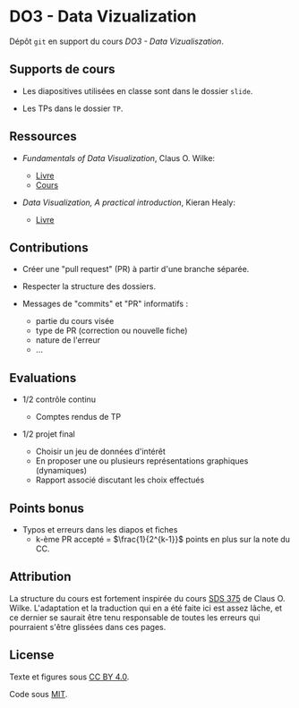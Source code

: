 # DO3 - Data Vizualization

Dépôt `git` en support du cours *DO3 - Data Vizualiszation*.

## Supports de cours

* Les diapositives utilisées en classe sont dans le dossier `slide`.

* Les TPs dans le dossier `TP`.

## Ressources

* *Fundamentals of Data Visualization*, Claus O. Wilke:
  * [Livre](https://clauswilke.com/dataviz/)
  * [Cours](https://wilkelab.org/SDS375/)

* *Data Visualization, A practical introduction*, Kieran Healy:
  * [Livre](https://socviz.co/)

## Contributions

* Créer une "pull request" (PR) à partir d'une branche séparée.

* Respecter la structure des dossiers.

* Messages de "commits" et "PR" informatifs :
	* partie du cours visée
	* type de PR (correction ou nouvelle fiche)
	* nature de l'erreur
	* ...

## Evaluations

* 1/2 contrôle continu
  * Comptes rendus de TP

* 1/2 projet final
  * Choisir un jeu de données d'intérêt
  * En proposer une ou plusieurs représentations graphiques (dynamiques)
  * Rapport associé discutant les choix effectués

## Points bonus

* Typos et erreurs dans les diapos et fiches
  * k-ème PR accepté = $\frac{1}{2^{k-1}}$ points en plus sur la note du CC.
  
## Attribution

La structure du cours est fortement inspirée du cours 
[SDS 375](https://wilkelab.org/SDS375/) de Claus O. Wilke.
L'adaptation et la traduction qui en a été faite ici est assez lâche, 
et ce dernier se saurait être tenu responsable de toutes les erreurs qui
pourraient s'être glissées dans ces pages.

## License

Texte et figures sous [CC BY 4.0](https://creativecommons.org/licenses/by/4.0/).

Code sous [MIT](https://opensource.org/licenses/MIT).
